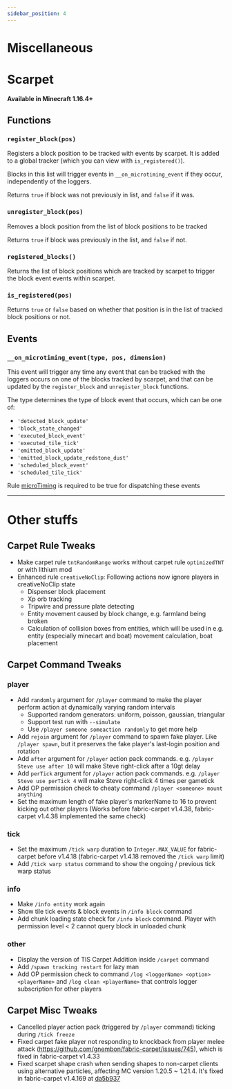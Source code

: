 ```yaml
---
sidebar_position: 4
---
```


# Miscellaneous

# Scarpet

**Available in Minecraft 1.16.4+**

## Functions

### `register_block(pos)`

Registers a block position to be tracked with events by scarpet. It is added to a global tracker (which you can view with `is_registered()`).

Blocks in this list will trigger events in `__on_microtiming_event` if they occur, independently of the loggers.

Returns `true` if block was not previously in list, and `false` if it was.

### `unregister_block(pos)`

Removes a block position from the list of block positions to be tracked

Returns `true` if block was previously in the list, and `false` if not.

### `registered_blocks()`

Returns the list of block positions which are tracked by scarpet to trigger the block event events within scarpet.

### `is_registered(pos)`

Returns `true` or `false` based on whether that position is in the list of tracked block positions or not.

## Events

### `__on_microtiming_event(type, pos, dimension)`

This event will trigger any time any event that can be tracked with the loggers occurs on one of the blocks tracked by scarpet, and that can be updated by the `register_block` and `unregister_block` functions.

The type determines the type of block event that occurs, which can be one of:

- `'detected_block_update'`
- `'block_state_changed'`
- `'executed_block_event'`
- `'executed_tile_tick'`
- `'emitted_block_update'`
- `'emitted_block_update_redstone_dust'`
- `'scheduled_block_event'`
- `'scheduled_tile_tick'`

Rule [microTiming](rules.md#microtiming) is required to be true for dispatching these events

-----------

# Other stuffs

## Carpet Rule Tweaks

- Make carpet rule `tntRandomRange` works without carpet rule `optimizedTNT` or with lithium mod
- Enhanced rule `creativeNoClip`: Following actions now ignore players in creativeNoClip state
  - Dispenser block placement
  - Xp orb tracking
  - Tripwire and pressure plate detecting
  - Entity movement caused by block change, e.g. farmland being broken
  - Calculation of collision boxes from entities, which will be used in e.g. entity (especially minecart and boat) movement calculation, boat placement

## Carpet Command Tweaks

### player

- Add `randomly` argument for `/player` command to make the player perform action at dynamically varying random intervals
  - Supported random generators: uniform, poisson, gaussian, triangular
  - Support test run with `--simulate`
  - Use `/player someone someaction randomly` to get more help
- Add `rejoin` argument for `/player` command to spawn fake player. Like `/player spawn`, but it preserves the fake player's last-login position and rotation
- Add `after` argument for `/player` action pack commands. e.g. `/player Steve use after 10` will make Steve right-click after a 10gt delay
- Add `perTick` argument for `/player` action pack commands. e.g. `/player Steve use perTick 4` will make Steve right-click 4 times per gametick
- Add OP permission check to cheaty command `/player <someone> mount anything`
- Set the maximum length of fake player's markerName to 16 to prevent kicking out other players (Works before fabric-carpet v1.4.38, fabric-carpet v1.4.38 implemented the same check)

### tick

- Set the maximum `/tick warp` duration to `Integer.MAX_VALUE` for fabric-carpet before v1.4.18 (fabric-carpet v1.4.18 removed the `/tick warp` limit)
- Add `/tick warp status` command to show the ongoing / previous tick warp status

### info

- Make `/info entity` work again
- Show tile tick events & block events in `/info block` command
- Add chunk loading state check for `/info block` command. Player with permission level < 2 cannot query block in unloaded chunk

### other

- Display the version of TIS Carpet Addition inside `/carpet` command
- Add `/spawn tracking restart` for lazy man
- Add OP permission check to command `/log <loggerName> <option> <playerName>` and `/log clean <playerName>` that controls logger subscription for other players

## Carpet Misc Tweaks

- Cancelled player action pack (triggered by `/player` command) ticking during `/tick freeze`
- Fixed carpet fake player not responding to knockback from player melee attack (https://github.com/gnembon/fabric-carpet/issues/745), which is fixed in fabric-carpet v1.4.33
- Fixed scarpet shape crash when sending shapes to non-carpet clients using alternative particles, affecting MC version 1.20.5 ~ 1.21.4. It's fixed in fabric-carpet v1.4.169 at [da5b937](https://github.com/gnembon/fabric-carpet/commit/da5b937e78c949ecea743cf607fb3d31249b48e6)
